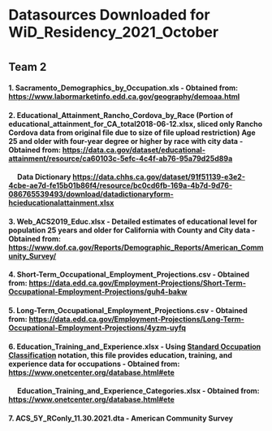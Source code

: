 # Datasources Downloaded for WiD_Residency_2021_October 
#
#
## Team 2
#### 1. Sacramento_Demographics_by_Occupation.xls - Obtained from: https://www.labormarketinfo.edd.ca.gov/geography/demoaa.html
#### 2. Educational_Attainment_Rancho_Cordova_by_Race (Portion of educational_attainment_for_CA_total2018-06-12.xlsx, sliced only Rancho Cordova data from original file due to size of file upload restriction) Age 25 and older with four-year degree or higher by race with city data - Obtained from: https://data.ca.gov/dataset/educational-attainment/resource/ca60103c-5efc-4c4f-ab76-95a79d25d89a
#### &emsp; Data Dictionary https://data.chhs.ca.gov/dataset/91f51139-e3e2-4cbe-ae7d-fe15b01b86f4/resource/bc0cd6fb-169a-4b7d-9d76-086765539493/download/datadictionaryform-hcieducationalattainment.xlsx
#### 3. Web_ACS2019_Educ.xlsx - Detailed estimates of educational level for population 25 years and older for California with County and City data - Obtained from: https://www.dof.ca.gov/Reports/Demographic_Reports/American_Community_Survey/
#### 4. Short-Term_Occupational_Employment_Projections.csv - Obtained from: https://data.edd.ca.gov/Employment-Projections/Short-Term-Occupational-Employment-Projections/guh4-bakw
#### 5. Long-Term_Occupational_Employment_Projections.csv - Obtained from: https://data.edd.ca.gov/Employment-Projections/Long-Term-Occupational-Employment-Projections/4yzm-uyfq
#### 6. Education_Training_and_Experience.xlsx - Using [Standard Occupation Classification](https://www.bls.gov/soc/) notation, this file provides education, training, and experience data for occupations - Obtained from: https://www.onetcenter.org/database.html#ete
#### &emsp; Education_Training_and_Experience_Categories.xlsx - Obtained from: https://www.onetcenter.org/database.html#ete
#### 7. ACS_5Y_RConly_11.30.2021.dta - American Community Survey  
